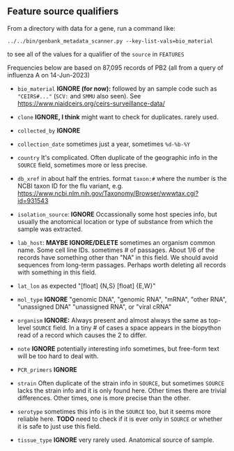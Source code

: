 ## Feature source qualifiers
From a directory with data for a gene, run a command like:

    ../../bin/genbank_metadata_scanner.py --key-list-vals=bio_material

to see all of the values for a qualifier of the `source` in `FEATURES`

Frequencies below are based on 87,095 records of PB2 (all from a query of influenza A on 14-Jun-2023)

  * `bio_material` **IGNORE (for now):** followed by an sample code such as `"CEIRS#..."`  (`SCV:` and `SMMU` also seen). See https://www.niaidceirs.org/ceirs-surveillance-data/ 

  * `clone` **IGNORE, I think** might want to check for duplicates. rarely used. 

  * `collected_by` **IGNORE**

  * `collection_date` sometimes just a year, sometimes `%d-%b-%Y`

  * `country` It's complicated. Often duplicate of the geographic info in the `SOURCE` field, sometimes more or less precise.

  * `db_xref` in about half the entries. format `taxon:#` where the number is the NCBI taxon ID for the flu variant, e.g. https://www.ncbi.nlm.nih.gov/Taxonomy/Browser/wwwtax.cgi?id=931543

  * `isolation_source`: **IGNORE** Occassionally some host species info, but usually the anotomical location or type of substance from which the sample was extracted.

  * `lab_host`: **MAYBE IGNORE/DELETE** sometimes an organism common name. Some cell line IDs. sometimes # of passages. About 1/6 of the records have something other than "NA" in this field. We should avoid sequences from long-term passages. Perhaps worth deleting all records with something in this field.

  * `lat_lon` as expected "[float] {N,S} [float] {E,W}"

  * `mol_type` **IGNORE** "genomic DNA", "genomic RNA", "mRNA", "other RNA", "unassigned DNA" "unassigned RNA", or "viral cRNA"

  * `organism` **IGNORE:** Always present and almost always the same as top-level `SOURCE` field. In a tiny # of cases a space appears in the biopython read of a record which causes the 2 to differ.
  
  * `note` **IGNORE** potentially interesting info sometimes, but free-form text will be too hard to deal with.

  * `PCR_primers` **IGNORE**

  * `strain` Often duplicate of the strain info in `SOURCE`, but sometimes `SOURCE` lacks the strain info and it is only found here. Other times there are trivial differences. Other times, one is more precise than the other.

  * `serotype` sometimes this info is in the `SOURCE` too, but it seems more reliable here. **TODO** need to check if it is ever only in `SOURCE` or whether it is safe to just use this field.

  * `tissue_type` **IGNORE** very rarely used. Anatomical source of sample.
